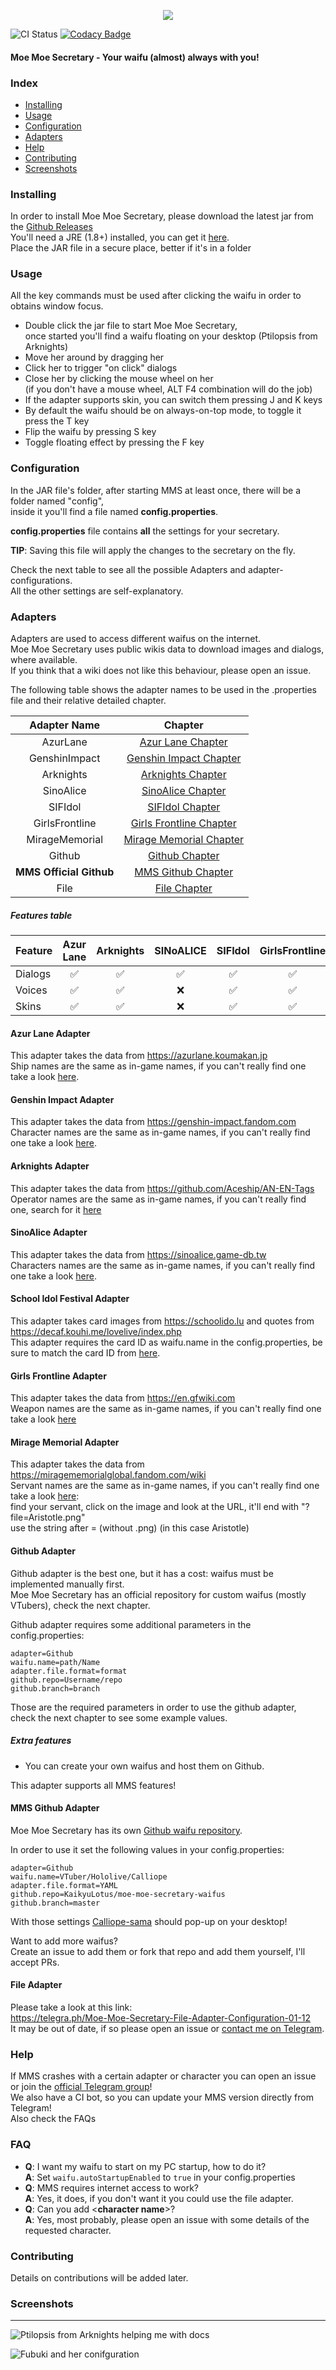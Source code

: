 <p align="center">
  <img src="https://i.imgur.com/YM4Xd4o.png"/>
</p>

![CI Status](https://github.com/KaikyuDev/moe-moe-secretary/workflows/Java%20CI/badge.svg)
[![Codacy Badge](https://app.codacy.com/project/badge/Grade/c2a2976174b94b11ae748978a211c9b2)](https://www.codacy.com/manual/kaikyu.lotus/moe-moe-secretary?utm_source=github.com&amp;utm_medium=referral&amp;utm_content=KaikyuLotus/moe-moe-secretary&amp;utm_campaign=Badge_Grade)

#### Moe Moe Secretary - Your waifu (almost) always with you!

### Index
- [Installing](#installing)
- [Usage](#usage)
- [Configuration](#configuration)
- [Adapters](#adapters)
- [Help](#help)
- [Contributing](#contributing)
- [Screenshots](#screenshots)

### Installing
In order to install Moe Moe Secretary, please download the latest jar from the [Github Releases](https://github.com/KaikyuLotus/moe-moe-secretary/releases/latest)\
You'll need a JRE (1.8+) installed, you can get it [here](https://adoptopenjdk.net/installation.html#x64_win-jre).\
Place the JAR file in a secure place, better if it's in a folder
 
### Usage
All the key commands must be used after clicking the waifu in order to obtains window focus.
- Double click the jar file to start Moe Moe Secretary,\
once started you'll find a waifu floating on your desktop (Ptilopsis from Arknights)
- Move her around by dragging her
- Click her to trigger "on click" dialogs
- Close her by clicking the mouse wheel on her\
(if you don't have a mouse wheel, ALT F4 combination will do the job)
- If the adapter supports skin, you can switch them pressing J and K keys
- By default the waifu should be on always-on-top mode, to toggle it press the T key
- Flip the waifu by pressing S key
- Toggle floating effect by pressing the F key

### Configuration
In the JAR file's folder, after starting MMS at least once, there will be a folder named "config",\
inside it you'll find a file named **config.properties**.

**config.properties** file contains **all** the settings for your secretary.

**TIP**: Saving this file will apply the changes to the secretary on the fly.

Check the next table to see all the possible Adapters and adapter-configurations.\
All the other settings are self-explanatory.

### Adapters
Adapters are used to access different waifus on the internet.\
Moe Moe Secretary uses public wikis data to download images and dialogs, where available.\
If you think that a wiki does not like this behaviour, please open an issue.

The following table shows the adapter names to be used in the .properties file and their relative detailed chapter.

| Adapter Name            | Chapter                                             | 
| :---:                   | :---:                                               |
| AzurLane                | [Azur Lane Chapter](#azur-lane-adapter)             |
| GenshinImpact           | [Genshin Impact Chapter](#genshin-impact-adapter)             |
| Arknights               | [Arknights Chapter](#arknights-adapter)             |
| SinoAlice               | [SinoAlice Chapter](#sinoalice-adapter)             |
| SIFIdol                 | [SIFIdol Chapter](#school-idol-festival-adapter)    |
| GirlsFrontline          | [Girls Frontline Chapter](#girls-frontline-adapter) |
| MirageMemorial          | [Mirage Memorial Chapter](#mirage-memorial-adapter) |
| Github                  | [Github Chapter](#github-adapter)                   |
| **MMS Official Github** | [MMS Github Chapter](#mms-github-adapter)           |
| File                    | [File Chapter](#file-adapter)                       |

##### Features table
| Feature | Azur Lane | Arknights | SINoALICE | SIFIdol | GirlsFrontline | MirageMemorial | 
| :---    | :---:     | :---:     | :---:     | :---:   | :---:          | :---:          |
| Dialogs |   ✅      |   ✅      |   ✅       |   ✅    |   ✅           |   ✅            |
| Voices  |   ✅      |   ✅      |   ❌       |   ✅    |   ✅           |   ❌            |
| Skins   |   ✅      |   ✅      |   ❌       |   ✅    |   ✅           |   ❌            |

#### Azur Lane Adapter
This adapter takes the data from https://azurlane.koumakan.jp \
Ship names are the same as in-game names, if you can't really find one take a look [here](https://azurlane.koumakan.jp/List_of_Ships).

#### Genshin Impact Adapter
This adapter takes the data from https://genshin-impact.fandom.com \
Character names are the same as in-game names, if you can't really find one take a look [here](https://genshin-impact.fandom.com/wiki/Characters).


#### Arknights Adapter
This adapter takes the data from https://github.com/Aceship/AN-EN-Tags \
Operator names are the same as in-game names, if you can't really find one, search for it [here](https://aceship.github.io/AN-EN-Tags/akhrchars.html?opname=Ptilopsis)

#### SinoAlice Adapter
This adapter takes the data from https://sinoalice.game-db.tw \
Characters names are the same as in-game names, if you can't really find one take a look [here](https://sinoalice.game-db.tw/characters/).

#### School Idol Festival Adapter
This adapter takes card images from https://schoolido.lu and quotes from https://decaf.kouhi.me/lovelive/index.php \
This adapter requires the card ID as waifu.name in the config.properties, be sure to match the card ID from [here](https://schoolido.lu/cards/).

#### Girls Frontline Adapter
This adapter takes the data from https://en.gfwiki.com \
Weapon names are the same as in-game names, if you can't really find one take a look [here](https://en.gfwiki.com/wiki/T-Doll_Index)

#### Mirage Memorial Adapter
This adapter takes the data from https://miragememorialglobal.fandom.com/wiki \
Servant names are the same as in-game names, if you can't really find one take a look [here](https://miragememorialglobal.fandom.com/wiki/Special:Images):\
find your servant, click on the image and look at the URL, it'll end with "?file=Aristotle.png"\
use the string after = (without .png) (in this case Aristotle)

#### Github Adapter
Github adapter is the best one, but it has a cost: waifus must be implemented manually first.\
Moe Moe Secretary has an official repository for custom waifus (mostly VTubers), check the next chapter.

Github adapter requires some additional parameters in the config.properties:
```properties
adapter=Github
waifu.name=path/Name
adapter.file.format=format
github.repo=Username/repo
github.branch=branch
```

Those are the required parameters in order to use the github adapter,\
check the next chapter to see some example values.

##### Extra features
- You can create your own waifus and host them on Github.

This adapter supports all MMS features!

#### MMS Github Adapter
Moe Moe Secretary has its own [Github waifu repository](https://github.com/KaikyuLotus/moe-moe-secretary-waifus).

In order to use it set the following values in your config.properties:
```properties
adapter=Github
waifu.name=VTuber/Hololive/Calliope
adapter.file.format=YAML
github.repo=KaikyuLotus/moe-moe-secretary-waifus
github.branch=master
```

With those settings [Calliope-sama](https://twitter.com/moricalliope) should pop-up on your desktop!

Want to add more waifus?\
Create an issue to add them or fork that repo and add them yourself, I'll accept PRs.

#### File Adapter
Please take a look at this link:\
https://telegra.ph/Moe-Moe-Secretary-File-Adapter-Configuration-01-12 \
It may be out of date, if so please open an issue or [contact me on Telegram](https://t.me/KaikyuLotus).

### Help
If MMS crashes with a certain adapter or character you can open an issue or join the [official Telegram group](https://t.me/joinchat/HQxrAhRw3k8Zznib57V5Uw)!\
We also have a CI bot, so you can update your MMS version directly from Telegram!\
Also check the FAQs

### FAQ
- **Q**: I want my waifu to start on my PC startup, how to do it?\
**A**: Set `waifu.autoStartupEnabled` to `true` in your config.properties
- **Q**: MMS requires internet access to work?\
**A**: Yes, it does, if you don't want it you could use the file adapter.
- **Q**: Can you add <**character name**>?\
**A**: Yes, most probably, please open an issue with some details of the requested character.

### Contributing
Details on contributions will be added later.

### Screenshots

___

![Ptilopsis from Arknights helping me with docs](https://i.imgur.com/06BgCqI.jpg)

![Fubuki and her conifguration](https://i.imgur.com/0iVkBUC.jpg)
